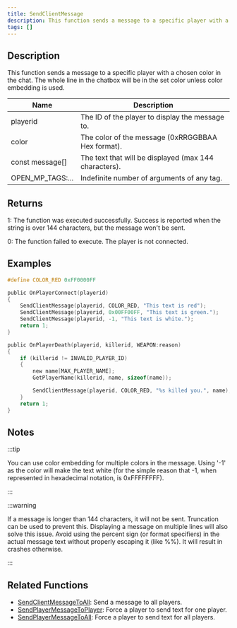```yaml
---
title: SendClientMessage
description: This function sends a message to a specific player with a chosen color in the chat.
tags: []
---
```


## Description

This function sends a message to a specific player with a chosen color in the chat. The whole line in the chatbox will be in the set color unless color embedding is used.

| Name             | Description                                           |
|------------------|-------------------------------------------------------|
| playerid         | The ID of the player to display the message to.       |
| color            | The color of the message (0xRRGGBBAA Hex format).     |
| const message[]  | The text that will be displayed (max 144 characters). |
| OPEN_MP_TAGS:... | Indefinite number of arguments of any tag.            |

## Returns

1: The function was executed successfully. Success is reported when the string is over 144 characters, but the message won't be sent.

0: The function failed to execute. The player is not connected.

## Examples

```c
#define COLOR_RED 0xFF0000FF

public OnPlayerConnect(playerid)
{
    SendClientMessage(playerid, COLOR_RED, "This text is red");
    SendClientMessage(playerid, 0x00FF00FF, "This text is green.");
    SendClientMessage(playerid, -1, "This text is white.");
    return 1;
}

public OnPlayerDeath(playerid, killerid, WEAPON:reason)
{
    if (killerid != INVALID_PLAYER_ID)
    {
        new name[MAX_PLAYER_NAME];
        GetPlayerName(killerid, name, sizeof(name));

        SendClientMessage(playerid, COLOR_RED, "%s killed you.", name);
    }
    return 1;
}
```

## Notes

:::tip

You can use color embedding for multiple colors in the message. Using '-1' as the color will make the text white (for the simple reason that -1, when represented in hexadecimal notation, is 0xFFFFFFFF).

:::

:::warning

If a message is longer than 144 characters, it will not be sent. Truncation can be used to prevent this. Displaying a message on multiple lines will also solve this issue. Avoid using the percent sign (or format specifiers) in the actual message text without properly escaping it (like %%). It will result in crashes otherwise.

:::

## Related Functions

- [SendClientMessageToAll](SendClientMessageToAll): Send a message to all players.
- [SendPlayerMessageToPlayer](SendPlayerMessageToPlayer): Force a player to send text for one player.
- [SendPlayerMessageToAll](SendPlayerMessageToAll): Force a player to send text for all players.
